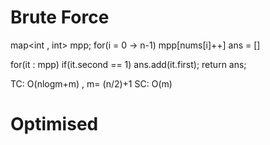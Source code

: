 
# Brute Force

map<int , int> mpp;
for(i = 0 -> n-1)
	mpp[nums[i]++]
ans = []

for(it : mpp)
	if(it.second == 1)
		ans.add(it.first);
return ans;


TC: O(nlogm+m) , m= (n/2)+1
SC: O(m)


# Optimised 

